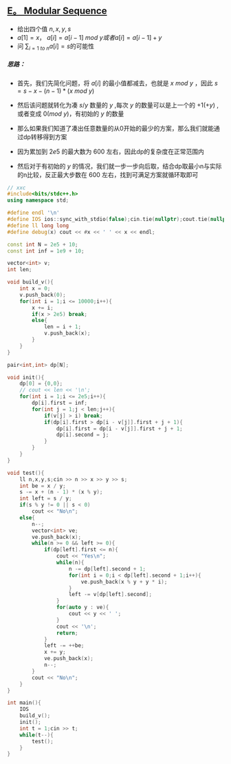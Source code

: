 ## [E。 Modular Sequence](https://codeforces.com/contest/1928/problem/E)

* 给出四个值 $n,x,y,s$
*  $a[1]=x$， $a[i]=a[i-1]\ mod\ y或者a[i]=a[i-1]+y$
* 问 $\sum_{i=1\ to\ n}a[i]=s$的可能性

##### 思路：

* 首先，我们先简化问题，将 $a[i]$ 的最小值都减去，也就是 $x\ mod\ y$ ，因此 $s=s-x-(n-1)*(x\ mod\ y)$
* 然后该问题就转化为凑 $s/y$ 数量的 $y$ ,每次 $y$ 的数量可以是上一个的 $+1(+y)$ ,或者变成 $0(mod\ y)$，有初始的 $y$ 的数量

* 那么如果我们知道了凑出任意数量的从0开始的最少的方案，那么我们就能通过dp转移得到方案
* 因为累加到 $2e5$ 的最大数为 $600$ 左右，因此dp的复杂度在正常范围内
* 然后对于有初始的 $y$ 的情况，我们就一步一步向后取，结合dp取最小n与实际的n比较，反正最大步数在 $600$ 左右，找到可满足方案就循环取即可

```cpp
// xxc
#include<bits/stdc++.h>
using namespace std;

#define endl '\n'
#define IOS ios::sync_with_stdio(false);cin.tie(nullptr);cout.tie(nullptr);
#define ll long long
#define debug(x) cout << #x << ' ' << x << endl;

const int N = 2e5 + 10;
const int inf = 1e9 + 10;

vector<int> v;
int len;

void build_v(){
	int x = 0;
	v.push_back(0);
	for(int i = 1;i <= 10000;i++){
		x += i;
		if(x > 2e5) break;
		else{
			len = i + 1;
			v.push_back(x);
		}
	}
}

pair<int,int> dp[N];

void init(){
	dp[0] = {0,0};
	// cout << len << '\n';
	for(int i = 1;i <= 2e5;i++){
		dp[i].first = inf;
		for(int j = 1;j < len;j++){
			if(v[j] > i) break;
			if(dp[i].first > dp[i - v[j]].first + j + 1){
				dp[i].first = dp[i - v[j]].first + j + 1;
				dp[i].second = j;
			}
		}
	}
}

void test(){
	ll n,x,y,s;cin >> n >> x >> y >> s;
	int be = x / y;
	s -= x + (n - 1) * (x % y);
	int left = s / y;
	if(s % y != 0 || s < 0)
		cout << "No\n";
	else{
		n--;
		vector<int> ve;
		ve.push_back(x);
		while(n >= 0 && left >= 0){
			if(dp[left].first <= n){
				cout << "Yes\n";
				while(n){
					n -= dp[left].second + 1;
					for(int i = 0;i < dp[left].second + 1;i++){
						ve.push_back(x % y + y * i);
					}
					left -= v[dp[left].second];
				}
				for(auto y : ve){
					cout << y << ' ';
				}
				cout << '\n';
				return;
			}
			left -= ++be;
			x += y;
			ve.push_back(x);
			n--;
		}
		cout << "No\n";
	}
}

int main(){
	IOS
	build_v();
	init();
	int t = 1;cin >> t;
	while(t--){
		test();
	}
}
```

